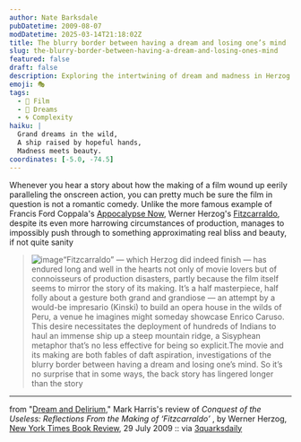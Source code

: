 ```yaml
---
author: Nate Barksdale
pubDatetime: 2009-08-07
modDatetime: 2025-03-14T21:18:02Z
title: The blurry border between having a dream and losing one’s mind
slug: the-blurry-border-between-having-a-dream-and-losing-ones-mind
featured: false
draft: false
description: Exploring the intertwining of dream and madness in Herzog's "Fitzcarraldo."
emoji: 🎭
tags:
  - 🎥 Film
  - 🌄 Dreams
  - 🌀 Complexity
haiku: |
  Grand dreams in the wild,  
  A ship raised by hopeful hands,  
  Madness meets beauty.
coordinates: [-5.0, -74.5]
---
```


Whenever you hear a story about how the making of a film wound up eerily paralleling the onscreen action, you can pretty much be sure the film in question is not a romantic comedy. Unlike the more famous example of Francis Ford Coppala's [Appocalypse Now](http://en.wikipedia.org/wiki/Apocalypse_now), Werner Herzog's [Fitzcarraldo](http://en.wikipedia.org/wiki/Fitzcarraldo), despite its even more harrowing circumstances of production, manages to impossibly push through to something approximating real bliss and beauty, if not quite sanity

> ![image](http://culture-making.com/media/fitzcarraldo.jpg)“Fitzcarraldo” — which Herzog did indeed finish — has endured long and well in the hearts not only of movie lovers but of connoisseurs of production disasters, partly because the film itself seems to mirror the story of its making. It’s a half masterpiece, half folly about a gesture both grand and grandiose — an attempt by a would-be impresario (Kinski) to build an opera house in the wilds of Peru, a venue he imagines might someday showcase Enrico Caruso. This desire necessitates the deployment of hundreds of Indians to haul an immense ship up a steep mountain ridge, a Sisy­phean metaphor that’s no less effective for being so explicit.The movie and its making are both fables of daft aspiration, investigations of the blurry border between having a dream and losing one’s mind. So it’s no surprise that in some ways, the back story has lingered longer than the story

---

from "[Dream and Delirium](http://web.archive.org/web/20230704165538/https://www.nytimes.com/2009/08/02/books/review/Harris-t.html?ref=books)," Mark Harris's review of _Conquest of the Useless: Reflections From the Making of ‘Fitzcarraldo’_ , by Werner Herzog, [New York Times Book Review](http://web.archive.org/web/20230704165538/https://www.nytimes.com/2009/08/02/books/review/Harris-t.html?ref=books), 29 July 2009 :: via [3quarksdaily](http://web.archive.org/web/20240529002927/https://3quarksdaily.com/3quarksdaily/2009/08/fitzcarraldo.html)
